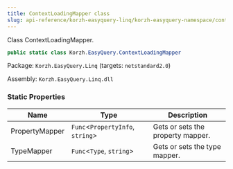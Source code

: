 ```yaml
---
title: ContextLoadingMapper class
slug: api-reference/korzh-easyquery-linq/korzh-easyquery-namespace/contextloadingmapper-class
---
```


Class ContextLoadingMapper.
```csharp
public static class Korzh.EasyQuery.ContextLoadingMapper

```
Package: `Korzh.EasyQuery.Linq` (targets: `netstandard2.0`)

Assembly: `Korzh.EasyQuery.Linq.dll`

### Static Properties

| Name | Type | Description | 
| --- | --- | --- | 
| PropertyMapper | `Func`&lt;`PropertyInfo`, `string`&gt; | Gets or sets the property mapper. | 
| TypeMapper | `Func`&lt;`Type`, `string`&gt; | Gets or sets the type mapper. |